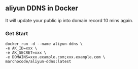 ## aliyun DDNS in Docker
It will update your public ip into domain record 10 mins again.

### Get Start

```docker
docker run -d --name aliyun-ddns \
-e AK_ID=xxx \
-e AK_SECRET=xxx \
-e DOMAINS=xxx.example.com;xxx.example.com \
marchocode/aliyun-ddns:latest
```